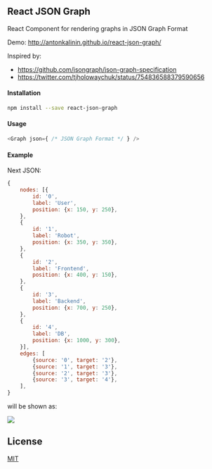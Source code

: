 ## React JSON Graph

React Component for rendering graphs in JSON Graph Format

Demo: http://antonkalinin.github.io/react-json-graph/

Inspired by:
- https://github.com/jsongraph/json-graph-specification
- https://twitter.com/tjholowaychuk/status/754836588379590656

#### Installation

```bash
npm install --save react-json-graph
```

#### Usage
```js
<Graph json={ /* JSON Graph Format */ } />
```

#### Example

Next JSON:

```js
{
    nodes: [{
        id: '0',
        label: 'User',
        position: {x: 150, y: 250},
    },
    {
        id: '1',
        label: 'Robot',
        position: {x: 350, y: 350},
    },
    {
        id: '2',
        label: 'Frontend',
        position: {x: 400, y: 150},
    },
    {
        id: '3',
        label: 'Backend',
        position: {x: 700, y: 250},
    },
    {
        id: '4',
        label: 'DB',
        position: {x: 1000, y: 300},
    }],
    edges: [
        {source: '0', target: '2'},
        {source: '1', target: '3'},
        {source: '2', target: '3'},
        {source: '3', target: '4'},
    ],
}
```

will be shown as:

![](https://raw.githubusercontent.com/antonKalinin/react-json-graph/master/static/graph.png)

## License

  [MIT](LICENSE)

